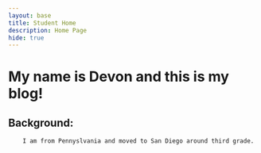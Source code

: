 ```yaml
---
layout: base
title: Student Home 
description: Home Page
hide: true
---
```


# My name is Devon and this is my blog!
   ## Background:
        I am from Pennyslvania and moved to San Diego around third grade.
